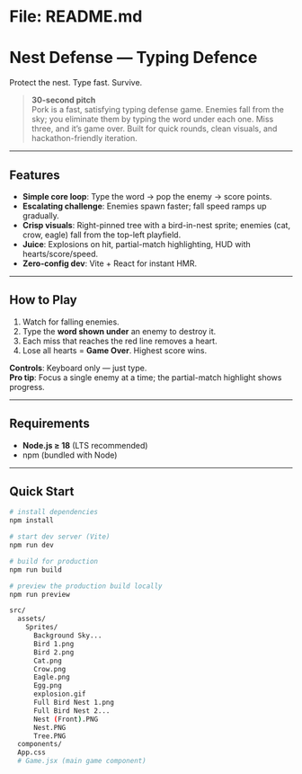 # File: README.md

# Nest Defense — Typing Defence

Protect the nest. Type fast. Survive.

> **30-second pitch**  
> Pork is a fast, satisfying typing defense game. Enemies fall from the sky; you eliminate them by typing the word under each one. Miss three, and it’s game over. Built for quick rounds, clean visuals, and hackathon-friendly iteration.

---

##  Features
- **Simple core loop**: Type the word → pop the enemy → score points.
- **Escalating challenge**: Enemies spawn faster; fall speed ramps up gradually.
- **Crisp visuals**: Right-pinned tree with a bird-in-nest sprite; enemies (cat, crow, eagle) fall from the top-left playfield.
- **Juice**: Explosions on hit, partial-match highlighting, HUD with hearts/score/speed.
- **Zero-config dev**: Vite + React for instant HMR.

---

##  How to Play
1. Watch for falling enemies.
2. Type the **word shown under** an enemy to destroy it.
3. Each miss that reaches the red line removes a heart.
4. Lose all hearts = **Game Over**. Highest score wins.

**Controls**: Keyboard only — just type.  
**Pro tip**: Focus a single enemy at a time; the partial-match highlight shows progress.

---

##  Requirements
- **Node.js ≥ 18** (LTS recommended)  
- npm (bundled with Node)

---

##  Quick Start

```bash
# install dependencies
npm install

# start dev server (Vite)
npm run dev

# build for production
npm run build

# preview the production build locally
npm run preview

src/
  assets/
    Sprites/
      Background Sky...
      Bird 1.png
      Bird 2.png
      Cat.png
      Crow.png
      Eagle.png
      Egg.png
      explosion.gif
      Full Bird Nest 1.png
      Full Bird Nest 2...
      Nest (Front).PNG
      Nest.PNG
      Tree.PNG
  components/
  App.css
  # Game.jsx (main game component)
